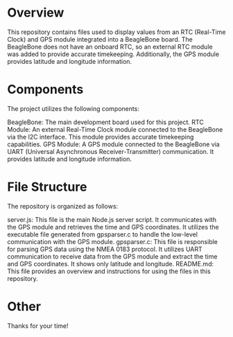 # Overview
This repository contains files used to display values from an RTC (Real-Time Clock) and GPS module integrated into a BeagleBone board. The BeagleBone does not have an onboard RTC, so an external RTC module was added to provide accurate timekeeping. Additionally, the GPS module provides latitude and longitude information.

# Components
The project utilizes the following components:

BeagleBone: The main development board used for this project.
RTC Module: An external Real-Time Clock module connected to the BeagleBone via the I2C interface. This module provides accurate timekeeping capabilities.
GPS Module: A GPS module connected to the BeagleBone via UART (Universal Asynchronous Receiver-Transmitter) communication. It provides latitude and longitude information.

# File Structure
The repository is organized as follows:

server.js: This file is the main Node.js server script. It communicates with the GPS module and retrieves the time and GPS coordinates. It utilizes the executable file generated from gpsparser.c to handle the low-level communication with the GPS module.
gpsparser.c: This file is responsible for parsing GPS data using the NMEA 0183 protocol. It utilizes UART communication to receive data from the GPS module and extract the time and GPS coordinates. It shows only latitude and longitude.
README.md: This file provides an overview and instructions for using the files in this repository.

# Other
Thanks for your time!

